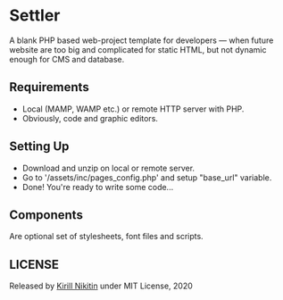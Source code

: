 # Settler
A blank PHP based web-project template for developers — when future website are too big and complicated for static HTML, but not dynamic enough for CMS and database.

## Requirements
 - Local (MAMP, WAMP etc.) or remote HTTP server with PHP.
 - Obviously, code and graphic editors.

## Setting Up
 - Download and unzip on local or remote server.
 - Go to '/assets/inc/pages_config.php' and setup "base_url" variable.
 - Done! You're ready to write some code...

## Components
Are optional set of stylesheets, font files and scripts.

## LICENSE

Released by [Kirill Nikitin](https://github.com/Kiriniy) under MIT License, 2020